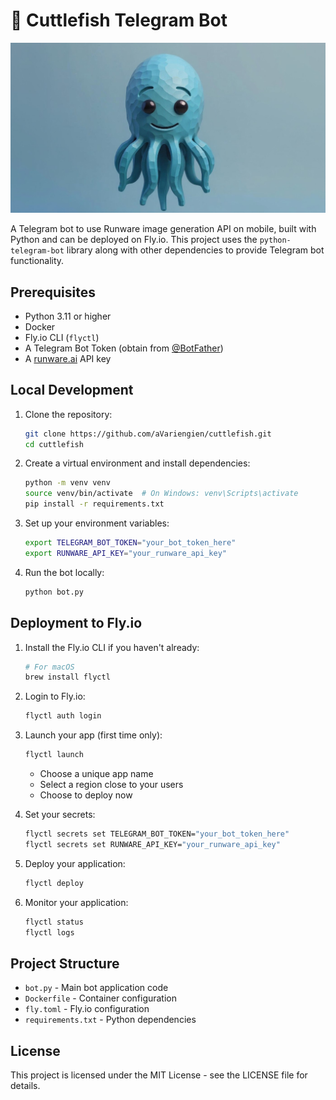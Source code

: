 # 🦑 Cuttlefish Telegram Bot
![Cuttlefish Logo](./cuttlefish.png)


A Telegram bot to use Runware image generation API on mobile, built with Python and can be deployed on Fly.io. This project uses the `python-telegram-bot` library along with other dependencies to provide Telegram bot functionality.

## Prerequisites

- Python 3.11 or higher
- Docker
- Fly.io CLI (`flyctl`)
- A Telegram Bot Token (obtain from [@BotFather](https://t.me/BotFather))
- A [runware.ai](https://runware.ai/) API key

## Local Development

1. Clone the repository:
   ```bash
   git clone https://github.com/aVariengien/cuttlefish.git
   cd cuttlefish
   ```

2. Create a virtual environment and install dependencies:
   ```bash
   python -m venv venv
   source venv/bin/activate  # On Windows: venv\Scripts\activate
   pip install -r requirements.txt
   ```

3. Set up your environment variables:
   ```bash
   export TELEGRAM_BOT_TOKEN="your_bot_token_here"
   export RUNWARE_API_KEY="your_runware_api_key"
   ```

4. Run the bot locally:
   ```bash
   python bot.py
   ```

## Deployment to Fly.io

1. Install the Fly.io CLI if you haven't already:
   ```bash
   # For macOS
   brew install flyctl
   ```

2. Login to Fly.io:
   ```bash
   flyctl auth login
   ```

3. Launch your app (first time only):
   ```bash
   flyctl launch
   ```
   - Choose a unique app name
   - Select a region close to your users
   - Choose to deploy now

4. Set your secrets:
   ```bash
   flyctl secrets set TELEGRAM_BOT_TOKEN="your_bot_token_here"
   flyctl secrets set RUNWARE_API_KEY="your_runware_api_key"
   ```

5. Deploy your application:
   ```bash
   flyctl deploy
   ```

6. Monitor your application:
   ```bash
   flyctl status
   flyctl logs
   ```

## Project Structure

- `bot.py` - Main bot application code
- `Dockerfile` - Container configuration
- `fly.toml` - Fly.io configuration
- `requirements.txt` - Python dependencies

## License

This project is licensed under the MIT License - see the LICENSE file for details.
